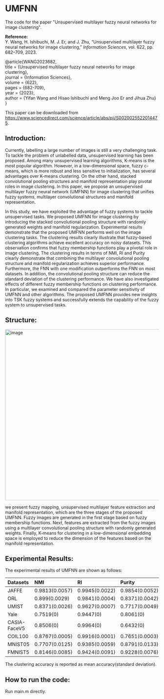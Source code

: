# UMFNN
The code for the paper "Unsupervised multilayer fuzzy neural networks for image clustering".

**Reference:**  
Y. Wang, H. Ishibuchi, M. J. Er, and J. Zhu, “Unsupervised multilayer fuzzy neural networks for image clustering,” *Information Sciences*, vol. 622, pp. 682–709, 2023.  

@article{WANG2023682,   
title = {Unsupervised multilayer fuzzy neural networks for image clustering},   
journal = {Information Sciences},   
volume = {622},   
pages = {682-709},   
year = {2023},   
author = {Yifan Wang and Hisao Ishibuchi and Meng Joo Er and Jihua Zhu}   
}   

This paper can be downloaded from https://www.sciencedirect.com/science/article/abs/pii/S0020025522014475.

## Introduction:
Currently, labelling a large number of images is still a very challenging task. To tackle the problem of unlabelled data, unsupervised learning has been proposed. Among many unsupervised learning algorithms, K-means is the most popular algorithm. However, in a low-dimensional space, fuzzy c-means, which is more robust and less sensitive to initialization, has several advantages over K-means clustering. On the other hand, stacked convolutional pooling structures and manifold representation play pivotal roles in image clustering. In this paper, we propose an unsupervised multilayer fuzzy neural network (UMFNN) for image clustering that unifies fuzzy systems, multilayer convolutional structures and manifold representation. 

In this study, we have exploited the advantage of fuzzy systems to tackle unsupervised tasks. We proposed UMFNN for image clustering by introducing the stacked convolutional pooling structure with randomly generated weights and manifold regularization. Experimental results demonstrate that the proposed UMFNN performs well on the image clustering tasks. The clustering results clearly illustrate that fuzzy-based clustering algorithms achieve excellent accuracy on noisy datasets. This observation confirms that fuzzy membership functions play a pivotal role in image clustering. The clustering results in terms of NMI, RI and Purity clearly demonstrate that combining the multilayer convolutional pooling structure and manifold regularization achieves superior performance. Furthermore, the FNN with one modification outperforms the FNN on most datasets. In addition, the convolutional pooling structure can reduce the standard deviation of the clustering performance. We have also investigated effects of different fuzzy membership functions on clustering performance. In particular, we examined
and compared the parameter sensitivity of UMFNN and other algorithms. The proposed UMFNN provides new insights into TSK fuzzy systems and successfully extends the capability of the fuzzy system to unsupervised tasks.

## Structure:
<img width="1221" height="560" alt="image" src="https://github.com/user-attachments/assets/14a9be75-3e70-4924-a1a4-08aea0cc31e7" />

we present fuzzy mapping, unsupervised multilayer feature extraction and manifold representation, which are the three stages of the proposed UMFNN. Fuzzy images are generated in the first stage based on fuzzy membership functions. Next, features are extracted from the fuzzy images using a multilayer convolutional pooling structure with randomly generated weights. Finally, K-means for clustering in a low-dimensional embedding space is employed to reduce the dimension of the features based on the manifold representation. 

## Experimental Results:   
The experimental results of UMFNN are shown as follows:   

| Datasets | NMI | RI | Purity | 
|:-------|:--------|:--------|:--------|
|JAFFE|0.9813(0.0057)|0.9945(0.0022)|0.9854(0.0052)|
|ORL|0.899(0.0029)|0.9841(0.0004)|0.8371(0.0042)|
|UMIST|0.8371(0.0026)|0.9627(0.0007)|0.7717(0.0049)|
|Yale|0.7519(0)|0.9447(0)|0.8061(0)|
|CASIA-FaceV5|0.8506(0)|0.9964(0)|0.6432(0)|
|COIL100|0.8767(0.0005)|0.9916(0.0001)|0.7651(0.0003)|
|MNIST05|0.7707(0.0125)|0.9385(0.0059)|0.8791(0.0133)|
|FMNIST5|0.8146(0.0085)|0.9424(0.0091)|0.9228(0.0076)|

The clustering accuracy is reported as mean accuracy(standard deviation).

## How to run the code: 
Run main.m directly.


